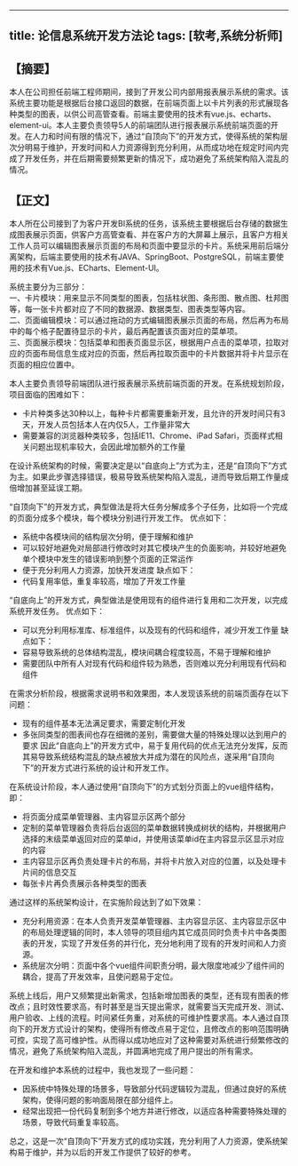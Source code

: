 -----
title: 论信息系统开发方法论
tags: [软考,系统分析师]
-----

【摘要】
-------

本人在公司担任前端工程师期间，接到了开发公司内部用报表展示系统的需求。该系统主要功能是根据后台接口返回的数据，在前端页面上以卡片列表的形式展现各种类型的图表，以供公司高管查看。前端主要使用的技术有vue.js、echarts、element-ui。本人主要负责领导5人的前端团队进行报表展示系统前端页面的开发。在人力和时间有限的情况下，通过“自顶向下”的开发方式，使得系统的架构层次分明易于维护，开发时间和人力资源得到充分利用，从而成功地在规定时间内完成了开发任务，并在后期需要频繁更新的情况下，成功避免了系统架构陷入混乱的情况。

【正文】
-------

本人所在公司接到了为客户开发BI系统的任务，该系统主要根据后台存储的数据生成图表展示页面，供客户方高管查看、并在客户方的大屏幕上展示，且客户方相关工作人员可以编辑图表展示页面的布局和页面中要显示的卡片。系统采用前后端分离架构，后端主要使用的技术有JAVA、SpringBoot、PostgreSQL，前端主要使用的技术有Vue.js、ECharts、Element-UI。

系统主要分为三部分：  
一、卡片模块：用来显示不同类型的图表，包括柱状图、条形图、散点图、杜邦图等，每一张卡片都对应了不同的数据源、数据类型、图表类型等内容。  
二、页面编辑模块：可以通过拖动的方式编辑图表展示页面的布局，然后再为布局中的每个格子配置待显示的卡片，最后再配置该页面对应的菜单项。  
三、页面展示模块：包括菜单和图表页面显示区，根据用户点击的菜单项，拉取对应的页面布局信息生成对应的页面，然后再拉取页面中的卡片数据并将卡片显示在页面的相应位置中。

本人主要负责领导前端团队进行报表展示系统前端页面的开发。在系统规划阶段，项目面临的困难如下：
* 卡片种类多达30种以上，每种卡片都需要重新开发，且允许的开发时间只有3天，开发人员包括本人在内仅5人，工作量非常大
* 需要兼容的浏览器种类较多，包括IE11、Chrome、iPad Safari，页面样式相关问题出现机率较大，会因此增加额外的工作量

在设计系统架构的时候，需要决定是以“自底向上”方式为主，还是“自顶向下”方式为主。如果此步骤选择错误，极易导致系统架构陷入混乱，进而导致后期工作量成倍增加甚至延误工期。

“自顶向下”的开发方式，典型做法是将大任务分解成多个子任务，比如将一个完成的页面分成多个模块，每个模块分别进行开发工作。
优点如下：
* 系统中各模块间的结构层次分明，便于理解和维护
* 可以较好地避免对局部进行修改时对其它模块产生的负面影响，并较好地避免单个模块中发生的错误影响到整个页面的正常运作
* 便于充分利用人力资源，加快开发进度
缺点如下：
* 代码复用率低，重复率较高，增加了开发工作量

“自底向上”的开发方式，典型做法是使用现有的组件进行复用和二次开发，以完成系统开发任务。
优点如下：
* 可以充分利用标准库、标准组件，以及现有的代码和组件，减少开发工作量
缺点如下：
* 容易导致系统的总体结构混乱，模块间耦合程度较高，不易于理解和维护
* 需要团队中所有人对现有代码和组件较为熟悉，否则难以充分利用现有代码和组件

在需求分析阶段，根据需求说明书和效果图，本人发现该系统的前端页面存在以下问题：
* 现有的组件基本无法满足要求，需要定制化开发
* 多张同类型的图表间也存在细微的差别，需要做大量的特殊处理以达到用户的要求
因此“自底向上”的开发方式中，易于复用代码的优点无法充分发挥，反而其易导致系统结构混乱的缺点被放大并成为潜在的风险点，遂采用“自顶向下”的开发方式进行系统的设计和开发工作。

在系统设计阶段，本人通过使用“自顶向下”的方式划分页面上的vue组件结构，即：
* 将页面分成菜单管理器、主内容显示区两个部分
* 定制的菜单管理器负责将后台返回的菜单数据转换成树状的结构，并根据用户选择的末级菜单返回对应的菜单id，并使用该菜单id在主内容显示区显示对应的内容
* 主内容显示区再负责处理卡片的布局，并将卡片放入对应的位置，以及处理卡片间的信息交互
* 每张卡片再负责展示各种类型的图表

通过这样的系统架构设计，在实施阶段达到了如下效果：
* 充分利用资源：在本人负责开发菜单管理器、主内容显示区、主内容显示区中的布局处理逻辑的同时，本人领导的项目组内其它成员同时负责卡片中各类图表的开发，实现了开发任务的并行化，充分地利用了现有的开发时间和人力资源。
* 系统层次分明：页面中各个vue组件间职责分明，最大限度地减少了组件间的耦合，提高了开发效率，且使问题易于定位。

系统上线后，用户又频繁提出新需求，包括新增加图表的类型，还有现有图表的修改点；且时效性要求高，有时甚至是当天提出需求，就需要当天完成开发、测试、用户验收、上线的流程。时间紧任务重，对系统的可维护性要求高。本人通过自顶向下的开发方式设计的架构，使得所有修改点易于定位，且修改点的影响范围明确可控，实现了高可维护性。从而得以成功地应对了这种需要对系统进行频繁修改的情况，避免了系统架构陷入混乱，并圆满地完成了用户提出的所有需求。

在开发和维护本系统的过程中，我也发现了一些问题：
* 因系统中特殊处理的场景多，导致部分代码逻辑较为混乱，但通过良好的系统架构，使得问题的影响面局限在部分组件上。
* 经常出现把一份代码复制到多个地方并进行修改，以适应各种需要特殊处理的场景，导致代码重复率较高。

总之，这是一次“自顶向下”开发方式的成功实践，充分利用了人力资源，使系统架构易于维护，并为以后的开发工作提供了较好的参考。

